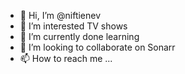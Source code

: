 - 👋 Hi, I’m @niftienev
- 👀 I’m interested TV shows
- 🌱 I’m currently done learning
- 💞️ I’m looking to collaborate on Sonarr
- 📫 How to reach me ...

<!---
niftienev/niftienev is a ✨ special ✨ repository because its `README.md` (this file) appears on your GitHub profile.
You can click the Preview link to take a look at your changes.
--->
